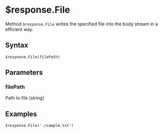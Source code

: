 # $response.File


Method `$response.File` writes the specified file into the body stream in a efficient way.

## Syntax

```
$response.File(filePath)
```

## Parameters

### filePath
Path to file (string)


## Examples

```
$response.File('./sample.txt')
```
